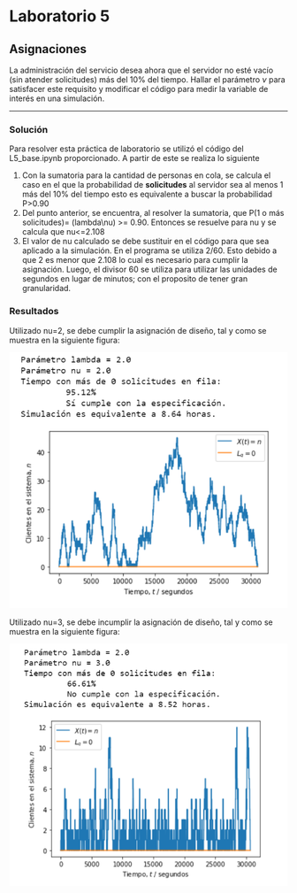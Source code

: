 # Laboratorio 5
## Asignaciones

La administración del servicio desea ahora que el servidor no esté vacío (sin atender solicitudes) más del 10% del tiempo. Hallar el parámetro $\nu$ para satisfacer este requisito y modificar el código para medir la variable de interés en una simulación.

---

### Solución

Para resolver esta práctica de laboratorio se utilizó el código del L5_base.ipynb proporcionado. A partir de este se realiza lo siguiente
  1) Con la sumatoria para la cantidad de personas en cola, se calcula el caso en el que la probabilidad de **solicitudes** al servidor sea al menos 1 más del 10% del tiempo
     esto es equivalente a buscar la probabilidad P>0.90
  2) Del punto anterior, se encuentra, al resolver la sumatoria, que P(1 o más solicitudes)= (lambda\nu) >= 0.90. Entonces se resuelve para nu y se calcula que nu<=2.108
  3) El valor de nu calculado se debe sustituir en el código para que sea aplicado a la simulación. En el programa se utiliza 2/60. Esto debido a que 2 es menor que 2.108
     lo cual es necesario para cumplir la asignación. Luego, el divisor 60 se utiliza para utilizar las unidades de segundos en lugar de minutos; con el proposito de tener
     gran granularidad.
    
### Resultados

Utilizado nu=2, se debe cumplir la asignación de diseño, tal y como se muestra en la siguiente figura:

![Cumplimiento de la cantidad de solicitudes al servidor](Thecumplimiento.png) 

Utilizado nu=3, se debe incumplir la asignación de diseño, tal y como se muestra en la siguiente figura:

![Incumplimiento de la cantidad de solicitudes al servidor](Incumplimiento.png) 





